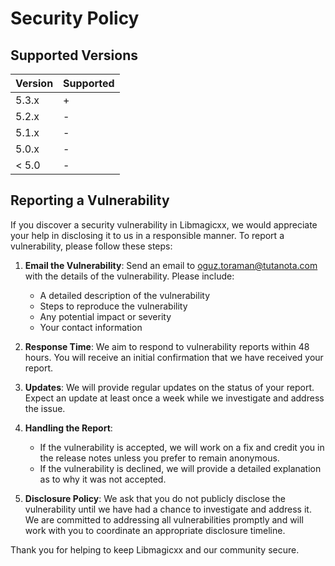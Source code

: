 # Security Policy

## Supported Versions

| Version | Supported |
| ------- | ----------|
|  5.3.x  |     +     |
|  5.2.x  |     -     |
|  5.1.x  |     -     |
|  5.0.x  |     -     |
|  < 5.0  |     -     |

## Reporting a Vulnerability

If you discover a security vulnerability in Libmagicxx, we would appreciate your help in disclosing it to us in a responsible manner. To report a vulnerability, please follow these steps:

1. **Email the Vulnerability**: Send an email to [oguz.toraman@tutanota.com](mailto:oguz.toraman@tutanota.com) with the details of the vulnerability. Please include:
   - A detailed description of the vulnerability
   - Steps to reproduce the vulnerability
   - Any potential impact or severity
   - Your contact information

2. **Response Time**: We aim to respond to vulnerability reports within 48 hours. You will receive an initial confirmation that we have received your report.

3. **Updates**: We will provide regular updates on the status of your report. Expect an update at least once a week while we investigate and address the issue.

4. **Handling the Report**:
   - If the vulnerability is accepted, we will work on a fix and credit you in the release notes unless you prefer to remain anonymous.
   - If the vulnerability is declined, we will provide a detailed explanation as to why it was not accepted.

5. **Disclosure Policy**: We ask that you do not publicly disclose the vulnerability until we have had a chance to investigate and address it. We are committed to addressing all vulnerabilities promptly and will work with you to coordinate an appropriate disclosure timeline.

Thank you for helping to keep Libmagicxx and our community secure.
